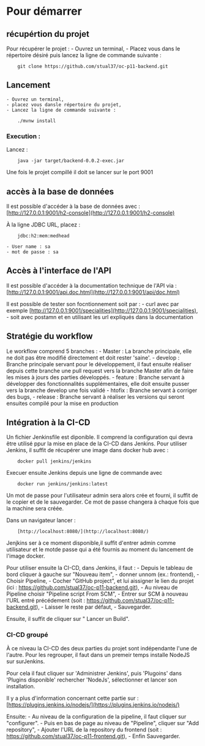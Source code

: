 # Pour démarrer

## récupértion du projet
Pour récupérer le projet : 
	- Ouvrez un terminal, 
	- Placez vous dans le répertoire désiré puis lancez la ligne de commande suivante : 
 
		git clone https://github.com/stual37/oc-p11-backend.git

## Lancement
 	- Ouvrez un terminal, 
 	- placez vous dansle répertoire du projet,
 	- Lancez la ligne de commande suivante : 
	
		./mvnw install
		
### Execution :
Lancez :
	
		java -jar target/backend-0.0.2-exec.jar

Une fois le projet compillé il doit se lancer sur le port 9001
  
## accès à la base de données
Il est possible d'accéder à la base de données  avec : 
	[http://127.0.0.1:9001/h2-console](http://127.0.0.1:9001/h2-console)

À la ligne JDBC URL, placez :

		jdbc:h2:mem:medhead

	- User name : sa
	- mot de passe : sa

## Accès à l'interface de l'API
Il est possible d'accéder à la documentation technique de l'API via : 
		[http://127.0.0.1:9001/api.doc.html](http://127.0.0.1:9001/api/doc.html)

Il est possible de tester son focntionnement soit par :
	- curl avec par exemple [http://127.0.0.1:9001/specialities](http://127.0.0.1:9001/specialities),
 	- soit avec postamn et en utilisant les url expliqués dans la documentation
  

## Stratégie du workflow

Le workflow comprend 5 branches :
	- Master : La branche principale, elle ne doit pas être modifié directement et doit rester 'saine'.
	- develop : Branche principale servant pour le développement, il faut ensuite réaliser depuis cette branche une pull request vers la branche Master afin de faire les mises à jours des parties développés.
	- feature : Branche servant à développer des fonctionnalités supplémentaires, elle doit ensuite pusser vers la branche develop une fois validé
	- htofix : Branche servant à corriger des bugs,
	- release : Branche servant à réaliser les versions qui seront ensuites compilé pour la mise en production  
 
  ## Intégration à la CI-CD

 Un fichier Jenkinsfile est diponible.
 Il comprend la configuration qui devra être utilisé ppur la mise en place de la CI-CD dans Jenkins.
 Pour utiliser Jenkins, il suffit de récupérer une image dans docker hub avec : 

        docker pull jenkins/jenkins

Execuer ensuite Jenkins depuis une ligne de commande avec 

        docker run jenkins/jenkins:latest

Un mot de passe pour l'utilisateur admin sera alors crée et fourni, il suffit de le copier et de le sauvegarder.
Ce mot de passe changera à chaque fois que la machine sera créée.

Dans un navigateur lancer : 

        [http://localhost:8080/](http://localhost:8080/)

Jenjkins ser à ce moment disponible,il suffit d'entrer admin comme utilisateur et le motde passe qui a été fournis au moment du lancement de l'image docker.

Pour utiliser ensuite la CI-CD, dans Jenkins, il faut  : 
	- Depuis le tableau de bord cliquer à gauche sur "Nouveau item",
    - donner unnom (ex.: frontend),
    - Choisir Pipeline,
    - Cocher "GitHub project", et lui aissigner le lien du projet (ici : https://github.com/stual37/oc-p11-backend.git),
    - Au niveau de Pipeline choisir "Pipeline script From SCM",
    - Entrer sur SCM à nouveau l'URL entré précédement (soit : https://github.com/stual37/oc-p11-backend.git),
    - Laisser le reste par défaut,
    - Sauvegarder.
        
Ensuite, il suffit de cliquer sur " Lancer un Build".


### CI-CD groupé
À ce niveau la CI-CD des deux parties du projet sont indépendante l'une de l'autre.
Pour les regrouper, il faut dans un premeir temps installe NodeJS sur surJenkins.

Pour cela il faut cliquer sur 'Administrer Jenkins', puis 'Plugoins' dans 'Plugins disponible' rechercher 'NodeJs', sélectionner et lancer son installation.

Il y a plus d'information concernant cette partie sur :  [https://plugins.jenkins.io/nodejs/](https://plugins.jenkins.io/nodejs/)

 Ensuite: 
 	- Au niveau de la configuration de la pipeline, il faut cliquer sur "configurer".
 	- Puis en bas de page au niveau de "Pipeline", cliquer sur "Add repository",
 	- Ajouter l'URL de la repository du frontend (soit : https://github.com/stual37/oc-p11-frontend.git),
 	- Enfin Sauvegarder.
 
 